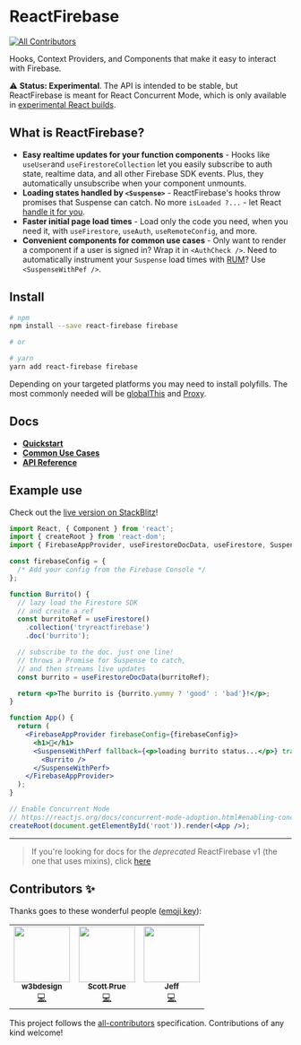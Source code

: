 # ReactFirebase

<!-- ALL-CONTRIBUTORS-BADGE:START - Do not remove or modify this section -->

[![All Contributors](https://img.shields.io/badge/all_contributors-1-orange.svg?style=flat-square)](#contributors-)

<!-- ALL-CONTRIBUTORS-BADGE:END -->

Hooks, Context Providers, and Components that make it easy to interact with
Firebase.

⚠️ **Status: Experimental**. The API is intended to be stable, but ReactFirebase is meant for React Concurrent Mode, which is only
available in
[experimental React builds](https://reactjs.org/docs/concurrent-mode-adoption.html#installation).

## What is ReactFirebase?

- **Easy realtime updates for your function components** - Hooks
  like `useUser`and `useFirestoreCollection` let you easily subscribe to
  auth state, realtime data, and all other Firebase SDK events. Plus, they automatically unsubscribe when your component unmounts.
- **Loading states handled by `<Suspense>`** - ReactFirebase's hooks throw promises
  that Suspense can catch. No more `isLoaded ?...` - let React
  [handle it for you](https://reactjs.org/docs/concurrent-mode-suspense.html).
- **Faster initial page load times** - Load only the code you need, when you need it, with `useFirestore`, `useAuth`, `useRemoteConfig`, and more.
- **Convenient components for common use cases** - Only want to render a component if a user is signed in? Wrap it in `<AuthCheck />`. Need to automatically instrument your `Suspense` load times with [RUM](https://firebase.google.com/docs/perf-mon)? Use `<SuspenseWithPef />`.

## Install

```bash
# npm
npm install --save react-firebase firebase

# or

# yarn
yarn add react-firebase firebase
```

Depending on your targeted platforms you may need to install polyfills. The most commonly needed will be [globalThis](https://caniuse.com/#search=globalThis) and [Proxy](https://caniuse.com/#search=Proxy).

## Docs

- [**Quickstart**](./docs/quickstart.md)
- [**Common Use Cases**](./docs/use.md)
- [**API Reference**](./docs/reference.md)

## Example use

Check out the
[live version on StackBlitz](https://stackblitz.com/fork/react-firebase-sample)!

```jsx
import React, { Component } from 'react';
import { createRoot } from 'react-dom';
import { FirebaseAppProvider, useFirestoreDocData, useFirestore, SuspenseWithPerf } from '@protrex/react-firebase';

const firebaseConfig = {
  /* Add your config from the Firebase Console */
};

function Burrito() {
  // lazy load the Firestore SDK
  // and create a ref
  const burritoRef = useFirestore()
    .collection('tryreactfirebase')
    .doc('burrito');

  // subscribe to the doc. just one line!
  // throws a Promise for Suspense to catch,
  // and then streams live updates
  const burrito = useFirestoreDocData(burritoRef);

  return <p>The burrito is {burrito.yummy ? 'good' : 'bad'}!</p>;
}

function App() {
  return (
    <FirebaseAppProvider firebaseConfig={firebaseConfig}>
      <h1>🌯</h1>
      <SuspenseWithPerf fallback={<p>loading burrito status...</p>} traceId={'load-burrito-status'}>
        <Burrito />
      </SuspenseWithPerf>
    </FirebaseAppProvider>
  );
}

// Enable Concurrent Mode
// https://reactjs.org/docs/concurrent-mode-adoption.html#enabling-concurrent-mode
createRoot(document.getElementById('root')).render(<App />);
```

---

> If you're looking for docs for the _deprecated_ ReactFirebase v1 (the one that
> uses mixins), click
> [here](https://github.com/protrex-dev/react-firebase/tree/v1.0.0)

## Contributors ✨

Thanks goes to these wonderful people ([emoji key](https://allcontributors.org/docs/en/emoji-key)):

<!-- ALL-CONTRIBUTORS-LIST:START - Do not remove or modify this section -->
<!-- prettier-ignore-start -->
<!-- markdownlint-disable -->
<table>
  <tr>
    <td align="center"><a href="http://www.dfweb.no"><img src="https://avatars1.githubusercontent.com/u/45217974?v=4" width="100px;" alt=""/><br /><sub><b>w3bdesign</b></sub></a><br /><a href="https://github.com/protrex-dev/react-firebase/commits?author=w3bdesign" title="Code">💻</a></td>
    <td align="center"><a href="http://prue.io"><img src="https://avatars0.githubusercontent.com/u/2992224?v=4" width="100px;" alt=""/><br /><sub><b>Scott Prue</b></sub></a><br /><a href="https://github.com/protrex-dev/react-firebase/commits?author=prescottprue" title="Code">💻</a></td>
    <td align="center"><a href="http://git.io/jhuleatt"><img src="https://avatars0.githubusercontent.com/u/3759507?v=4" width="100px;" alt=""/><br /><sub><b>Jeff</b></sub></a><br /><a href="https://github.com/protrex-dev/react-firebase/commits?author=jhuleatt" title="Code">💻</a></td>
  </tr>
</table>

<!-- markdownlint-enable -->
<!-- prettier-ignore-end -->

<!-- ALL-CONTRIBUTORS-LIST:END -->

This project follows the [all-contributors](https://github.com/all-contributors/all-contributors) specification. Contributions of any kind welcome!
